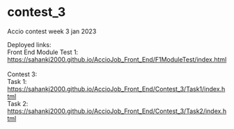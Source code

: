# contest_3
Accio contest week 3 jan 2023

Deployed links:<br>
Front End Module Test 1: https://sahankj2000.github.io/AccioJob_Front_End/F1ModuleTest/index.html
<br><br>
Contest 3: <br>
Task 1: https://sahankj2000.github.io/AccioJob_Front_End/Contest_3/Task1/index.html <br>
Task 2: https://sahankj2000.github.io/AccioJob_Front_End/Contest_3/Task2/index.html
